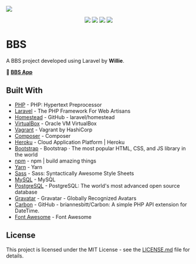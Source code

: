 ![](https://repository-images.githubusercontent.com/191184100/9b36db00-8bd1-11e9-896c-decdfb5c879e)

<p align="center">
  <a href="https://github.com/WillieWangWei"><img src="https://img.shields.io/travis/php-v/WillieWangWei/BBS.svg"></a>
  <a href="https://travis-ci.com/WillieWangWei/Weibo"><img src="https://img.shields.io/travis/com/WillieWangWei/BBS.svg"></a>
  <a href="https://github.com/WillieWangWei"><img src="https://img.shields.io/github/repo-size/WillieWangWei/BBS.svg"></a>
  <a href="https://github.com/WillieWangWei/BBS/blob/master/LICENSE"><img src="https://img.shields.io/github/license/WillieWangWei/bbs.svg"></a>
</p>

# BBS

A BBS project developed using Laravel by **Willie**.

**🎉 [BBS App](https://bbs-willie.herokuapp.com/)**

## Built With

* [PHP](https://php.net/) - PHP: Hypertext Preprocessor
* [Laravel](https://laravel.com/) - The PHP Framework For Web Artisans
* [Homestead](https://github.com/laravel/homestead) - GitHub - laravel/homestead
* [VirtualBox](https://www.virtualbox.org/) - Oracle VM VirtualBox
* [Vagrant](https://www.vagrantup.com/) - Vagrant by HashiCorp
* [Composer](https://getcomposer.org/) - Composer
* [Heroku](https://heroku.com/) - Cloud Application Platform | Heroku
* [Bootstrap](https://getbootstrap.com/) - Bootstrap · The most popular HTML, CSS, and JS library in the world
* [npm](https://www.npmjs.com/) - npm | build amazing things
* [Yarn](https://yarnpkg.com/) - Yarn
* [Sass](https://sass-lang.com/) - Sass: Syntactically Awesome Style Sheets
* [MySQL](https://www.mysql.com/) - MySQL
* [PostgreSQL](https://www.postgresql.org/) - PostgreSQL: The world's most advanced open source database
* [Gravatar](https://en.gravatar.com/) - Gravatar - Globally Recognized Avatars
* [Carbon](https://github.com/briannesbitt/Carbon) - GitHub - briannesbitt/Carbon: A simple PHP API extension for DateTime.
* [Font Awesome](https://fontawesome.com/) - Font Awesome

## License

This project is licensed under the MIT License - see the [LICENSE.md](https://github.com/WillieWangWei/BBS/blob/master/LICENSE) file for details.
